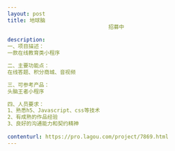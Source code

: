 ```yaml
---                
layout: post       
title: 地球脑
                                招募中
           
description: 
一、项目描述：
一款在线教育类小程序

二、主要功能点：
在线答题、积分商城、音视频

三、可参考产品：
头脑王者小程序

四、人员要求：
1、熟悉h5、Javascript、css等技术
2、有成熟的作品经验
3、良好的沟通能力和契约精神
     
contenturl: https://pro.lagou.com/project/7869.html      
---                 
```

